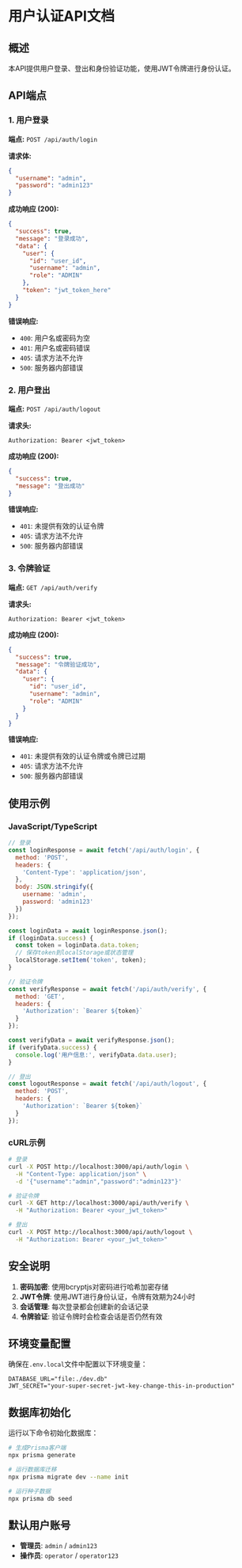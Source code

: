 # 用户认证API文档

## 概述

本API提供用户登录、登出和身份验证功能，使用JWT令牌进行身份认证。

## API端点

### 1. 用户登录

**端点:** `POST /api/auth/login`

**请求体:**
```json
{
  "username": "admin",
  "password": "admin123"
}
```

**成功响应 (200):**
```json
{
  "success": true,
  "message": "登录成功",
  "data": {
    "user": {
      "id": "user_id",
      "username": "admin",
      "role": "ADMIN"
    },
    "token": "jwt_token_here"
  }
}
```

**错误响应:**
- `400`: 用户名或密码为空
- `401`: 用户名或密码错误
- `405`: 请求方法不允许
- `500`: 服务器内部错误

### 2. 用户登出

**端点:** `POST /api/auth/logout`

**请求头:**
```
Authorization: Bearer <jwt_token>
```

**成功响应 (200):**
```json
{
  "success": true,
  "message": "登出成功"
}
```

**错误响应:**
- `401`: 未提供有效的认证令牌
- `405`: 请求方法不允许
- `500`: 服务器内部错误

### 3. 令牌验证

**端点:** `GET /api/auth/verify`

**请求头:**
```
Authorization: Bearer <jwt_token>
```

**成功响应 (200):**
```json
{
  "success": true,
  "message": "令牌验证成功",
  "data": {
    "user": {
      "id": "user_id",
      "username": "admin",
      "role": "ADMIN"
    }
  }
}
```

**错误响应:**
- `401`: 未提供有效的认证令牌或令牌已过期
- `405`: 请求方法不允许
- `500`: 服务器内部错误

## 使用示例

### JavaScript/TypeScript

```javascript
// 登录
const loginResponse = await fetch('/api/auth/login', {
  method: 'POST',
  headers: {
    'Content-Type': 'application/json',
  },
  body: JSON.stringify({
    username: 'admin',
    password: 'admin123'
  })
});

const loginData = await loginResponse.json();
if (loginData.success) {
  const token = loginData.data.token;
  // 保存token到localStorage或状态管理
  localStorage.setItem('token', token);
}

// 验证令牌
const verifyResponse = await fetch('/api/auth/verify', {
  method: 'GET',
  headers: {
    'Authorization': `Bearer ${token}`
  }
});

const verifyData = await verifyResponse.json();
if (verifyData.success) {
  console.log('用户信息:', verifyData.data.user);
}

// 登出
const logoutResponse = await fetch('/api/auth/logout', {
  method: 'POST',
  headers: {
    'Authorization': `Bearer ${token}`
  }
});
```

### cURL示例

```bash
# 登录
curl -X POST http://localhost:3000/api/auth/login \
  -H "Content-Type: application/json" \
  -d '{"username":"admin","password":"admin123"}'

# 验证令牌
curl -X GET http://localhost:3000/api/auth/verify \
  -H "Authorization: Bearer <your_jwt_token>"

# 登出
curl -X POST http://localhost:3000/api/auth/logout \
  -H "Authorization: Bearer <your_jwt_token>"
```

## 安全说明

1. **密码加密**: 使用bcryptjs对密码进行哈希加密存储
2. **JWT令牌**: 使用JWT进行身份认证，令牌有效期为24小时
3. **会话管理**: 每次登录都会创建新的会话记录
4. **令牌验证**: 验证令牌时会检查会话是否仍然有效

## 环境变量配置

确保在`.env.local`文件中配置以下环境变量：

```env
DATABASE_URL="file:./dev.db"
JWT_SECRET="your-super-secret-jwt-key-change-this-in-production"
```

## 数据库初始化

运行以下命令初始化数据库：

```bash
# 生成Prisma客户端
npx prisma generate

# 运行数据库迁移
npx prisma migrate dev --name init

# 运行种子数据
npx prisma db seed
```

## 默认用户账号

- **管理员**: `admin` / `admin123`
- **操作员**: `operator` / `operator123`
